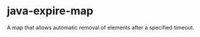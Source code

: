 java-expire-map
===============

A map that allows automatic removal of elements after a specified timeout.
